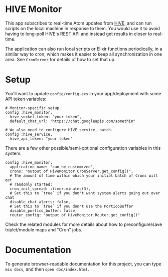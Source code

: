 # HIVE Monitor

This app subscribes to real-time Atom updates from
[HIVE](https://bitbucket.org/explo/hive-2), and can run scripts on the
local machine in response to them. You would use it to avoid having to
long-poll HIVE's REST API and instead get results in closer to
real-time.

The application can also run local scripts or Elixir functions
periodically, in a similar way to cron, which makes it easier to keep
all synchronization in one area. See `CronServer` for details of how
to set that up.

# Setup

You'll want to update `config/config.exs` in your app/deployment with
some API token variables:

    # Monitor-specific setup
    config :hive_monitor,
      hive_socket_token: "your token",
      default_chat_url: "https://chat.googleapis.com/somethin"
      
    # We also need to configure HIVE service, natch.
    config :hive_service,
      hive_api_token: "your token"

There are a few other possible/semi-optional configuration variables
in this system:

    config :hive_monitor,
      application_name: "can_be_customized",
      crons: "output of HiveMonitor.CronServer.get_config()",
      # The amount of time within which your initial batch of Crons will get
      # randomly started:
      cron_init_spread: :timer.minutes(3),
      # Set this to `true` if you don't want system alerts going out over chat
      disable_chat_alerts: false,
      # Set this to `true` if you don't use the PorticoBuffer
      disable_portico_buffer: false,
      router_config: "output of HiveMonitor.Router.get_config()"

Check the related modules for more details about how to
preconfigure/save triplet/module maps and "Cron" jobs.

# Documentation

To generate browser-readable documentation for this project, you can
type `mix docs`, and then `open doc/index.html`.
